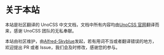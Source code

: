 # 关于本站

本站是社区翻译的 UnoCSS 中文文档，文档中所有内容均由[UnoCSS 官网](https://unocss.org/)翻译而来，感谢 UnoCSS 团队的无私奉献。

本站由社区维护，由[Alfred-Skyblue](https://github.com/Alfred-Skyblue)发起，若有用词不当或者翻译错误的地方，欢迎提出 PR 或者 Issue，我们会及时修改，感谢您的参与。
